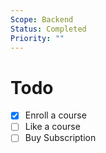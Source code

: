 ```yaml
---
Scope: Backend
Status: Completed
Priority: ""
---
```


# Todo
- [x] Enroll a course
- [ ] Like a course
- [ ] Buy Subscription